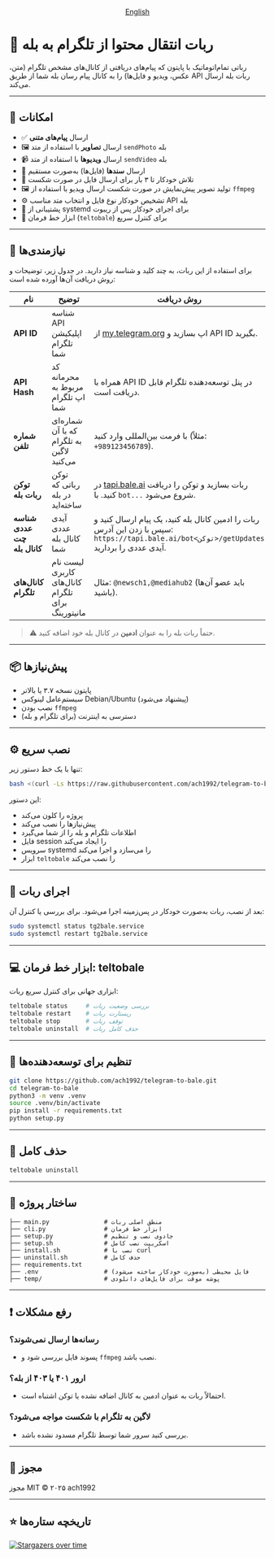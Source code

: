 <p align="center">
 <a href="./README.fa.md">
   English
 </a>
</p>

# 🤖 ربات انتقال محتوا از تلگرام به بله

رباتی تمام‌اتوماتیک با پایتون که پیام‌های دریافتی از کانال‌های مشخص تلگرام (متن، عکس، ویدیو و فایل‌ها) را به کانال پیام رسان بله شما از طریق API ربات بله ارسال می‌کند.

---

## 🚀 امکانات

- ✅ ارسال **پیام‌های متنی**
- 🖼 ارسال **تصاویر** با استفاده از متد `sendPhoto` بله
- 📹 ارسال **ویدیوها** با استفاده از متد `sendVideo` بله
- 📄 ارسال **سندها** (فایل‌ها) به‌صورت مستقیم
- 🔁 تلاش خودکار تا ۳ بار برای ارسال فایل در صورت شکست
- 🖼 تولید تصویر پیش‌نمایش در صورت شکست ارسال ویدیو با استفاده از `ffmpeg`
- ⚙️ تشخیص خودکار نوع فایل و انتخاب متد مناسب API بله
- 📡 پشتیبانی از systemd برای اجرای خودکار پس از ریبوت
- 🧰 ابزار خط فرمان (`teltobale`) برای کنترل سریع

---

## 🔑 نیازمندی‌ها

برای استفاده از این ربات، به چند کلید و شناسه نیاز دارید. در جدول زیر، توضیحات و روش دریافت آن‌ها آورده شده است:

| نام | توضیح | روش دریافت |
|-----|-------|------------|
| **API ID** | شناسه API اپلیکیشن تلگرام شما | از [my.telegram.org](https://my.telegram.org/auth) اپ بسازید و API ID بگیرید. |
| **API Hash** | کد محرمانه مربوط به اپ تلگرام شما | همراه با API ID در پنل توسعه‌دهنده تلگرام قابل دریافت است. |
| **شماره تلفن** | شماره‌ای که با آن به تلگرام لاگین می‌کنید | با فرمت بین‌المللی وارد کنید (مثلاً: ‎`+989123456789`). |
| **توکن ربات بله** | توکن رباتی که در بله ساخته‌اید | در [tapi.bale.ai](https://tapi.bale.ai) ربات بسازید و توکن را دریافت کنید. با `bot...` شروع می‌شود. |
| **شناسه عددی چت کانال بله** | آیدی عددی کانال بله شما | ربات را ادمین کانال بله کنید، یک پیام ارسال کنید و سپس با زدن این آدرس: `https://tapi.bale.ai/bot<توکن>/getUpdates` آیدی عددی را بردارید. |
| **کانال‌های تلگرام** | لیست نام کاربری کانال‌های تلگرام برای مانیتورینگ | مثال: `@newsch1,@mediahub2` (باید عضو آن‌ها باشید). |

> ⚠️ حتماً ربات بله را به عنوان **ادمین** در کانال بله خود اضافه کنید.

---

## 📦 پیش‌نیازها

- پایتون نسخه ۳.۷ یا بالاتر
- سیستم‌عامل لینوکس Debian/Ubuntu (پیشنهاد می‌شود)
- نصب بودن `ffmpeg`
- دسترسی به اینترنت (برای تلگرام و بله)

---

## ⚙️ نصب سریع

تنها با یک خط دستور زیر:

```bash
bash <(curl -Ls https://raw.githubusercontent.com/ach1992/telegram-to-bale/main/install.sh)
```

این دستور:

- پروژه را کلون می‌کند
- پیش‌نیازها را نصب می‌کند
- اطلاعات تلگرام و بله را از شما می‌گیرد
- فایل session را ایجاد می‌کند
- سرویس systemd را می‌سازد و اجرا می‌کند
- ابزار `teltobale` را نصب می‌کند

---

## 🔁 اجرای ربات

بعد از نصب، ربات به‌صورت خودکار در پس‌زمینه اجرا می‌شود. برای بررسی یا کنترل آن:

```bash
sudo systemctl status tg2bale.service
sudo systemctl restart tg2bale.service
```

---

## 💻 ابزار خط فرمان: teltobale

ابزاری جهانی برای کنترل سریع ربات:

```bash
teltobale status     # بررسی وضعیت ربات
teltobale restart    # ریستارت ربات
teltobale stop       # توقف ربات
teltobale uninstall  # حذف کامل ربات
```

---

## 🧪 تنظیم برای توسعه‌دهنده‌ها

```bash
git clone https://github.com/ach1992/telegram-to-bale.git
cd telegram-to-bale
python3 -m venv .venv
source .venv/bin/activate
pip install -r requirements.txt
python setup.py
```

---

## 🧼 حذف کامل

```bash
teltobale uninstall
```

---

## 📁 ساختار پروژه

```
├── main.py               # منطق اصلی ربات
├── cli.py                # ابزار خط فرمان
├── setup.py              # جادوی نصب و تنظیم
├── setup.sh              # اسکریپت نصب کامل
├── install.sh            # نصب با curl
├── uninstall.sh          # حذف کامل
├── requirements.txt
├── .env                  # فایل محیطی (به‌صورت خودکار ساخته می‌شود)
├── temp/                 # پوشه موقت برای فایل‌های دانلودی
```

---

## ❗ رفع مشکلات

### رسانه‌ها ارسال نمی‌شوند؟
- پسوند فایل بررسی شود و `ffmpeg` نصب باشد.

### ارور ۴۰۱ یا ۴۰۳ از بله؟
- احتمالاً ربات به عنوان ادمین به کانال اضافه نشده یا توکن اشتباه است.

### لاگین به تلگرام با شکست مواجه می‌شود؟
- بررسی کنید سرور شما توسط تلگرام مسدود نشده باشد.

---

## 📃 مجوز

مجوز MIT © ۲۰۲۵ ach1992

---

## ⭐ تاریخچه ستاره‌ها

[![Stargazers over time](https://starchart.cc/ach1992/telegram-to-bale.svg)](https://starchart.cc/ach1992/telegram-to-bale)
